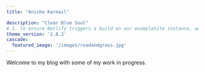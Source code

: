 ```yaml
---
title: "Anisha Karnail"

description: "Clear Blue Soul"
# 1. To ensure Netlify triggers a build on our exampleSite instance, we need to change a file in the exampleSite directory.
theme_version: '2.8.2'
cascade:
  featured_image: '/images/roadandgrass.jpg'
---
```

Welcome to my blog with some of my work in progress.
